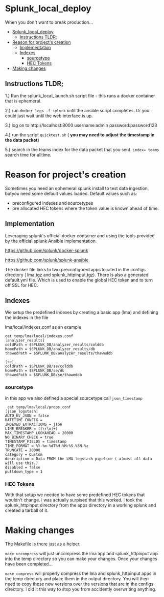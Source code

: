 # Splunk\_local\_deploy
When you don't want to break production...




- [Splunk\_local\_deploy](#splunk--local--deploy)
  * [Instructions TLDR;](#instructions-tldr-)
- [Reason for project's creation](#reason-for-project-s-creation)
  * [Implementation](#implementation)
  * [Indexes](#indexes)
    + [sourcetype](#sourcetype)
    + [HEC Tokens](#hec-tokens)
- [Making changes](#making-changes)


## Instructions TLDR;
1.) Run the splunk\_local\_launch.sh script file - this runs a docker container that is ephemeral.

2.) run `docker logs -f splunk` until the ansible script completes.  Or you could just wait until the web interface is up.

3.) log on to http://localhost:8000 username:admin password:password123

4.) run the script `quicktest.sh` ( **you may need to adjust the timestamp in the data packet**)

5.) search in the teams index for the data packet that you sent. `index= teams`  search time for alltime.





# Reason for project's creation
Sometimes you need an ephemeral splunk install to test data ingestion, butyou need some default values loaded.  Default values such as:

* preconfigured indexes and sourcetypes
* pre allocated HEC tokens where the token value is known ahead of time.


## Implementation

Leveraging splunk's official docker container and using the tools provided by the official splunk Ansible implementation.

https://github.com/splunk/docker-splunk

https://github.com/splunk/splunk-ansible


The docker file links to two preconfigured apps located in the configs directory ( lma.tgz and splunk_httpinput.tgz).  There is also a generated default.yml file. Which is used to enable the global HEC token and to turn off SSL for HEC.




## Indexes
We setup the predefined indexes by creating a basic app (lma) and defining the indexes in the file 

lma/local/indexes.conf  as an example

```
cat temp/lma/local/indexes.conf
[analyzer_results]
coldPath = $SPLUNK_DB/analyzer_results/colddb
homePath = $SPLUNK_DB/analyzer_results/db
thawedPath = $SPLUNK_DB/analyzer_results/thaweddb

[se]
coldPath = $SPLUNK_DB/se/colddb
homePath = $SPLUNK_DB/se/db
thawedPath = $SPLUNK_DB/se/thaweddb

```
### sourcetype
in this app we also defined a special sourcetype call `json_timestamp`

```
 cat temp/lma/local/props.conf
[json_logstash]
AUTO_KV_JSON = false
DATETIME_CONFIG =
INDEXED_EXTRACTIONS = json
LINE_BREAKER = ([\r\n]+)
MAX_TIMESTAMP_LOOKAHEAD = 20000
NO_BINARY_CHECK = true
TIMESTAMP_FIELDS = timestamp
TIME_FORMAT = %Y-%m-%dT%H:%M:%S.%3N-%z
TRUNCATE = 20000
category = Custom
description = Data FROM the LMA logstash pipeline ( almost all data will use this.)
disabled = false
pulldown_type = 1

```

### HEC Tokens
With that setup we needed to have some predefined HEC tokens that wouldn't change.
I was actually surpised that this worked.  I took the splunk_httpinput directory from the apps directory in a working splunk and created a tarball of it.  



# Making changes
The Makefile is there just as a helper.  

`make uncompress` will just uncompress the lma app and splunk_httpinput app into the temp directory so you can make your changes.  Once your changes have been completed...

`make compress` will properly compress the lma and splunk_httpinput apps in the temp directory and place them in the output directory.  You will then need to copy those new versions over the versions that are in the configs directory.  I did it this way to stop you from accidently overwriting anything.
